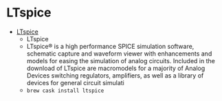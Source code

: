 # LTspice
- [LTspice](https://www.analog.com/en/design-center/design-tools-and-calculators/ltspice-simulator.html)
  -  LTspice
  - LTspice® is a high performance SPICE simulation software, schematic capture and waveform viewer with enhancements and models for easing the simulation of analog circuits. Included in the download of LTspice are macromodels for a majority of Analog Devices switching regulators, amplifiers, as well as a library of devices for general circuit simulati
  - `brew cask install ltspice`
